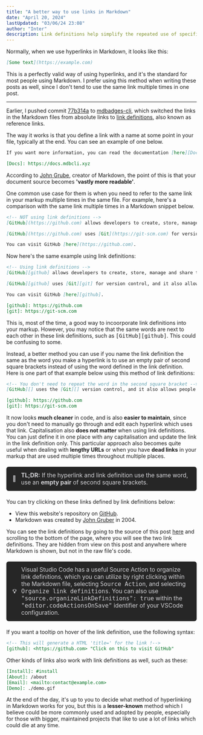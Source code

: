 ```yaml
---
title: "A better way to use links in Markdown"
date: "April 20, 2024"
lastUpdated: "03/06/24 23:08"
author: "Inter"
description: Link definitions help simplify the repeated use of specific links in Markdown files.
---
```


Normally, when we use hyperlinks in Markdown, it looks like this:

```markdown
[Some text](https://example.com)
```

This is a perfectly valid way of using hyperlinks, and it's the standard for most people using Markdown. I prefer using this method when writing these posts as well, since I don't tend to use the same link multiple times in one post.

---

Earlier, I pushed commit [77b314a](https://github.com/inttter/mdbadges-cli/commit/77b314a27a) to [mdbadges-cli](https://github.com/inttter/mdbadges-cli), which switched the links in the Markdown files from absolute links to [link definitions](https://daringfireball.net/projects/markdown/syntax#link), also known as reference links.

The way it works is that you define a link with a name at some point in your file, typically at the end. You can see an example of one below.

```markdown
If you want more information, you can read the documentation [here][Docs].

[Docs]: https://docs.mdbcli.xyz
```

According to [John Grube](https://daringfireball.net/projects/markdown/syntax#link), creator of Markdown, the point of this is that your document source becomes **'vastly more readable'**.

One common use case for them is when you need to refer to the same link in your markup multiple times in the same file. For example, here's a comparison with the same link multiple times in a Markdown snippet below.

```markdown
<!-- NOT using link definitions -->
[GitHub](https://github.com) allows developers to create, store, manage and share their code. 

[GitHub](https://github.com) uses [Git](https://git-scm.com) for version control, and it also allows people to track bugs, add things to projects, and manage their projects.

You can visit GitHub [here](https://github.com).
```

Now here's the same example using link definitions:

```markdown
<!-- Using link definitions -->
[GitHub][github] allows developers to create, store, manage and share their code. 

[GitHub][github] uses [Git][git] for version control, and it also allows people to track bugs, add things to projects, and manage their projects.

You can visit GitHub [here][github].

[github]: https://github.com
[git]: https://git-scm.com
```

This is, most of the time, a good way to incoorporate link definitions into your markup. However, you may notice that the same words are next to each other in these link definitions, such as <kbd>\[GitHub\]\[github\]</kbd>. This could be confusing to some.

Instead, a better method you can use if you name the link definition the same as the word you make a hyperlink is to use an empty pair of second square brackets instead of using the word defined in the link definition. Here is one part of that example below using this method of link definitions:

```markdown
<!-- You don't need to repeat the word in the second square bracket -->
[GitHub][] uses the [Git][] version control, and it also allows people to track bugs, add things to projects, and manage their projects.

[github]: https://github.com
[git]: https://git-scm.com
```

It now looks **much cleaner** in code, and is also **easier to maintain**, since you don't need to manually go through and edit each hyperlink which uses that link. Capitalisation also **does not matter** when using link definitions. You can just define it in one place with any capitalisation and update the link in the link definition only. This particular approach also becomes quite useful when dealing with **lengthy URLs** or when you have **dead links** in your markup that are used multiple times throughout multiple places.

<div style="padding: 0.8rem 1rem; background-color: #262626; border-radius: 0.375rem; font-size: 0.96rem; display: flex; align-items: center; color: #d4d4d8; margin-top: 20px; margin-bottom: 20px;">
    <strong style="margin-right: 0.8rem;">🧠</strong>
    <span><strong>TL;DR:</strong> If the hyperlink and link definition use the same word, use an <strong>empty pair</strong> of second square brackets.</span>
</div>

You can try clicking on these links defined by link definitions below: 

* View this website's repository on [GitHub][].
* Markdown was created by [John Gruber][] in 2004.

You can see the link definitions by going to the source of this post [here](https://github.com/inttter/iinter.me/blob/master/content/better-links-markdown.md) and scrolling to the bottom of the page, where you will see the two link definitions. They are hidden from view on this post and anywhere where Markdown is shown, but not in the raw file's code.

<div style="padding: 0.8rem 1rem; background-color: #262626; border-radius: 0.375rem; font-size: 0.96rem; display: flex; align-items: center; color: #d4d4d8; margin-top: 20px; margin-bottom: 20px;">
    <strong style="margin-right: 0.8rem;">💡</strong> 
    <span>Visual Studio Code has a useful Source Action to organize link definitions, which you can utilize by right clicking within the Markdown file, selecting <kbd>Source Action</kbd>, and selecting <kbd>Organize link definitions</kbd>. You can also use <kbd>"source.organizeLinkDefinitions": true</kbd> within the <kbd>"editor.codeActionsOnSave"</kbd> identifier of your VSCode configuration.</span>
</div>

If you want a tooltip on hover of the link definition, use the following syntax:

```markdown
<!-- This will generate a HTML 'title=' for the link !-->
[github]: <https://github.com> "Click on this to visit GitHub"
```

Other kinds of links also work with link definitions as well, such as these:

```markdown
[Install]: #install
[About]: /about
[Email]: <mailto:contact@example.com>
[Demo]: ./demo.gif 
```

At the end of the day, it's up to you to decide what method of hyperlinking in Markdown works for you, but this is a **lesser-known** method which I believe could be more commonly used and adopted by people, especially for those with bigger, maintained projects that like to use a lot of links which could die at any time.

<!-- These are just for the example of link definitions in this post -->
[GitHub]: https://github.com/inttter/iinter.me
[John Gruber]: https://daringfireball.net/projects/markdown/